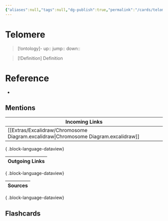 ```yaml
---
{"aliases":null,"tags":null,"dg-publish":true,"permalink":"/cards/telomere/","dgPassFrontmatter":true}
---
```


# Telomere

> [!ontology]-
> up:: 
> jump:: 
> down:: 

> [!Definition] Definition
> 

# Reference
- 

## Mentions
| Incoming Links                                                                        |
| ------------------------------------------------------------------------------------- |
| [[Extras/Excalidraw/Chromosome Diagram.excalidraw\|Chromosome Diagram.excalidraw]] |

{ .block-language-dataview}

| Outgoing Links |
| -------------- |

{ .block-language-dataview}

| Sources |
| ------- |

{ .block-language-dataview}

## Flashcards 
